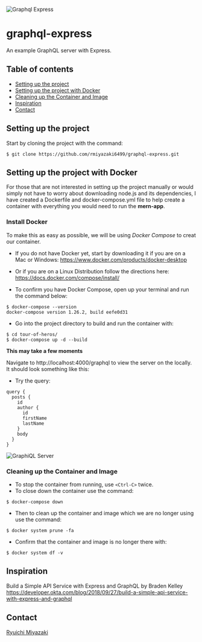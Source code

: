 ![Graphql Express](https://miro.medium.com/max/1200/1*z6KGBIxGxXpzcS7AKlDT_A.jpeg)

# graphql-express

An example GraphQL server with Express.

## Table of contents

- [Setting up the project](#setting-up-the-project)
- [Setting up the project with Docker](#setting-up-the-project-with-docker)
- [Cleaning up the Container and Image](#cleaning-up-the-container-and-image)
- [Inspiration](#inspiration)
- [Contact](#contact)

## Setting up the project

  Start by cloning the project with the command:
  ```
  $ git clone https://github.com/rmiyazaki6499/graphql-express.git
  ```
  
  ## Setting up the project with Docker

  For those that are not interested in setting up the project manually or would simply not have to worry about downloading node.js and its dependencies, I have      created a Dockerfile and docker-compose.yml file to help create a container with everything you would need to run the **mern-app**.

  ### Install Docker

  To make this as easy as possible, we will be using *Docker Compose* to creat our container.

  - If you do not have Docker yet, start by downloading it if you are on a Mac or Windows:
  https://www.docker.com/products/docker-desktop

  - Or if you are on a Linux Distribution follow the directions here:
  https://docs.docker.com/compose/install/

  - To confirm you have Docker Compose, open up your terminal and run the command below:

  ```
  $ docker-compose --version
  docker-compose version 1.26.2, build eefe0d31
  ```
  
  - Go into the project directory to build and run the container with:

  ```
  $ cd tour-of-heros/
  $ docker-compose up -d --build
  ```

  **This may take a few moments**
  
  Navigate to http://localhost:4000/graphql to view the server on the locally.
It should look something like this:

- Try the query:
```
query {
  posts {
    id
    author {
      id
      firstName
      lastName
    }
    body
  }
}
```

![GraphiQL Server](https://user-images.githubusercontent.com/41876764/90870257-3129d200-e34e-11ea-8e23-71c4509b6d05.png)
  
  ### Cleaning up the Container and Image

  - To stop the container from running, use `<Ctrl-C>` twice.
  - To close down the container use the command:

  ```
  $ docker-compose down
  ```
  - Then to clean up the container and image which we are no longer using use the command:

  ```
  $ docker system prune -fa
  ```

  - Confirm that the container and image is no longer there with:

  ```
  $ docker system df -v
  ```

## Inspiration

Build a Simple API Service with Express and GraphQL
by Braden Kelley
https://developer.okta.com/blog/2018/09/27/build-a-simple-api-service-with-express-and-graphql

## Contact

[Ryuichi Miyazaki](https://github.com/rmiyazaki6499)
